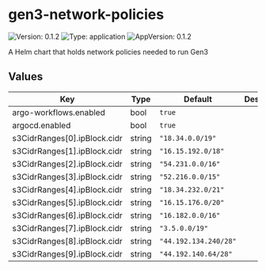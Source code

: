 # gen3-network-policies

![Version: 0.1.2](https://img.shields.io/badge/Version-0.1.2-informational?style=flat-square) ![Type: application](https://img.shields.io/badge/Type-application-informational?style=flat-square) ![AppVersion: 0.1.2](https://img.shields.io/badge/AppVersion-0.1.2-informational?style=flat-square)

A Helm chart that holds network policies needed to run Gen3

## Values

| Key | Type | Default | Description |
|-----|------|---------|-------------|
| argo-workflows.enabled | bool | `true` |  |
| argocd.enabled | bool | `true` |  |
| s3CidrRanges[0].ipBlock.cidr | string | `"18.34.0.0/19"` |  |
| s3CidrRanges[1].ipBlock.cidr | string | `"16.15.192.0/18"` |  |
| s3CidrRanges[2].ipBlock.cidr | string | `"54.231.0.0/16"` |  |
| s3CidrRanges[3].ipBlock.cidr | string | `"52.216.0.0/15"` |  |
| s3CidrRanges[4].ipBlock.cidr | string | `"18.34.232.0/21"` |  |
| s3CidrRanges[5].ipBlock.cidr | string | `"16.15.176.0/20"` |  |
| s3CidrRanges[6].ipBlock.cidr | string | `"16.182.0.0/16"` |  |
| s3CidrRanges[7].ipBlock.cidr | string | `"3.5.0.0/19"` |  |
| s3CidrRanges[8].ipBlock.cidr | string | `"44.192.134.240/28"` |  |
| s3CidrRanges[9].ipBlock.cidr | string | `"44.192.140.64/28"` |  |
